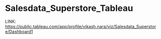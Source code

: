 # Salesdata_Superstore_Tableau

LINK: https://public.tableau.com/app/profile/vikash.nara/viz/Salesdata_Superstore/Dashboard1
